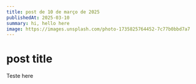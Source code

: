```yaml
---
title: post de 10 de março de 2025
publishedAt: 2025-03-10
summary: hi, hello here
image: https://images.unsplash.com/photo-1735825764452-7c77b0bbd7a7
---
```


# post title

Teste here